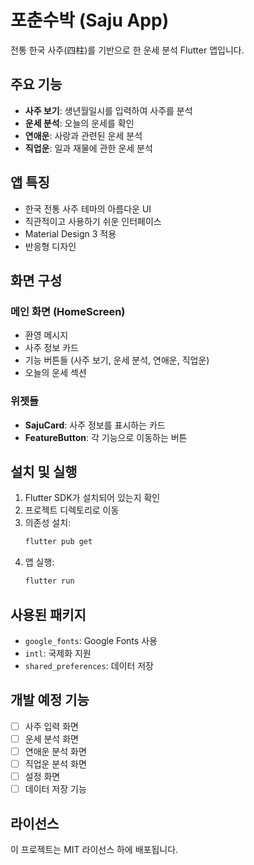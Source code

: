 # 포춘수박 (Saju App)

전통 한국 사주(四柱)를 기반으로 한 운세 분석 Flutter 앱입니다.

## 주요 기능

- **사주 보기**: 생년월일시를 입력하여 사주를 분석
- **운세 분석**: 오늘의 운세를 확인
- **연애운**: 사랑과 관련된 운세 분석
- **직업운**: 일과 재물에 관한 운세 분석

## 앱 특징

- 한국 전통 사주 테마의 아름다운 UI
- 직관적이고 사용하기 쉬운 인터페이스
- Material Design 3 적용
- 반응형 디자인

## 화면 구성

### 메인 화면 (HomeScreen)
- 환영 메시지
- 사주 정보 카드
- 기능 버튼들 (사주 보기, 운세 분석, 연애운, 직업운)
- 오늘의 운세 섹션

### 위젯들
- **SajuCard**: 사주 정보를 표시하는 카드
- **FeatureButton**: 각 기능으로 이동하는 버튼

## 설치 및 실행

1. Flutter SDK가 설치되어 있는지 확인
2. 프로젝트 디렉토리로 이동
3. 의존성 설치:
   ```bash
   flutter pub get
   ```
4. 앱 실행:
   ```bash
   flutter run
   ```

## 사용된 패키지

- `google_fonts`: Google Fonts 사용
- `intl`: 국제화 지원
- `shared_preferences`: 데이터 저장

## 개발 예정 기능

- [ ] 사주 입력 화면
- [ ] 운세 분석 화면
- [ ] 연애운 분석 화면
- [ ] 직업운 분석 화면
- [ ] 설정 화면
- [ ] 데이터 저장 기능

## 라이선스

이 프로젝트는 MIT 라이선스 하에 배포됩니다.
